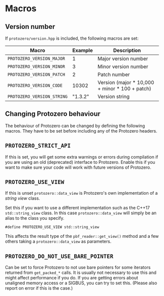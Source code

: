 
# Macros

## Version number

If `protozero/version.hpp` is included, the following macros are set:

| Macro                      | Example | Description                                    |
| -------------------------- | ------- | ---------------------------------------------- |
| `PROTOZERO_VERSION_MAJOR`  | 1       | Major version number                           |
| `PROTOZERO_VERSION_MINOR`  | 3       | Minor version number                           |
| `PROTOZERO_VERSION_PATCH`  | 2       | Patch number                                   |
| `PROTOZERO_VERSION_CODE`   | 10302   | Version (major * 10,000 + minor * 100 + patch) |
| `PROTOZERO_VERSION_STRING` | "1.3.2" | Version string                                 |

## Changing Protozero behaviour

The behaviour of Protozero can be changed by defining the following macros.
They have to be set before including any of the Protozero headers.

## `PROTOZERO_STRICT_API`

If this is set, you will get some extra warnings or errors during compilation
if you are using an old (deprecated) interface to Protozero. Enable this if
you want to make sure your code will work with future versions of Protozero.

## `PROTOZERO_USE_VIEW`

If this is unset `protozero::data_view` is Protozero's own implementation of
a *string view* class.

Set this if you want to use a different implementation such as the C++17
`std::string_view` class. In this case `protozero::data_view` will simply be
an alias to the class you specify.

    #define PROTOZERO_USE_VIEW std::string_view

This affects the result type of the `pbf_reader::get_view()` method and a few
others taking a `protozero::data_view` as parameters.

## `PROTOZERO_DO_NOT_USE_BARE_POINTER`

Can be set to force Protozero to not use bare pointers for some iterators
returned from `get_packed_*` calls. It is usually not necessary to use this
and might affect performance if you do. If you are getting errors about
unaligned memory access or a SIGBUS, you can try to set this. (Please also
report on error if this is the case.)

